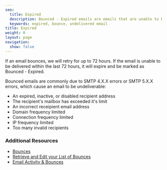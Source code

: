 ```yaml
---
seo:
  title: Expired
  description: Bounced - Expired emails are emails that are unable to be delivered within 72 hours.
  keywords: expired, bounce, undelivered email
title: Expired
weight: 0
layout: page
navigation:
  show: false
---
```


If an email bounces, we will retry for up to 72 hours. If the email is unable to be delivered within the last 72 hours, it will expire and be marked as Bounced - Expired.

Bounced emails are commonly due to SMTP 4.X.X errors or SMTP 5.X.X errors, which cause an email to be undeliverable:

* An expired, inactive, or disabled recipient address
* The recipient's mailbox has exceeded it's limit
* An incorrect receipient email address
* Domain frequency limited
* Connection frequency limited
* IP frequency limited
* Too many invalid recipients

 ### 	Additional Resources

* [Bounces]({{root_url}}/glossary/bounces/)
* [Retrieve and Edit your List of Bounces](https://sendgrid.com/docs/API_Reference/Web_API/bounces.html)
* [Email Activity & Bounces]({{root_url}}/knowledge-center/analytics-and-reporting/email-activity-feed/)
